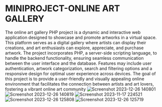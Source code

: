 # MINIPROJECT-ONLINE ART GALLERY
The online art gallery PHP project is a dynamic and interactive web application designed to showcase and promote artworks in a virtual space. This platform serves as a digital gallery where artists
can display their creations, and art enthusiasts can explore, appreciate, and purchase artwork. The
project incorporates PHP, a server-side scripting language, to handle the backend functionality, ensuring seamless communication between the user interface and the database. Features may include
user authentication, artwork categorization, search and filtering options and a responsive design for
optimal user experience across devices. The goal of this project is to provide a user-friendly and
visually appealing online environment that facilitates the connection between artists and art lovers,
fostering a vibrant online art community
![Screenshot 2023-12-26 140801](https://github.com/abhishekzabi/MINIPROJECT-artgallery/assets/117814876/75e2c182-e1e0-476f-a0fc-4897e777e3eb)
![Screenshot 2023-12-26 140819](https://github.com/abhishekzabi/MINIPROJECT-artgallery/assets/117814876/59dd68de-cbd5-4176-a627-8b93d4c2cbc5)
![Screenshot 2023-11-17 224521](https://github.com/abhishekzabi/MINIPROJECT-artgallery/assets/117814876/c4aad14e-77ae-446f-9ada-c774ca0801e8)
![Screenshot 2023-12-26 125808](https://github.com/abhishekzabi/MINIPROJECT-artgallery/assets/117814876/fec88aeb-2112-4f58-96ce-2d997464cc73)
![Screenshot 2023-12-26 125719](https://github.com/abhishekzabi/MINIPROJECT-artgallery/assets/117814876/5393c5ed-12ea-444d-b107-144c251e42df)
